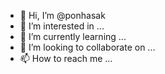 - 👋 Hi, I’m @ponhasak
- 👀 I’m interested in ...
- 🌱 I’m currently learning ...
- 💞️ I’m looking to collaborate on ...
- 📫 How to reach me ...

<!---
ponhasak/ponhasak is a ✨ special ✨ repository because its `README.md` (this file) appears on your GitHub profile.
You can click the Preview link to take a look at your changes.
--->
